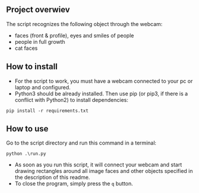 ## Project overwiev

The script recognizes the following object through the webcam:
* faces (front & profile), eyes and smiles of people
* people in full growth
* cat faces

## How to install

* For the script to work, you must have a webcam connected to your pc or laptop and configured.
* Python3 should be already installed. Then use pip (or pip3, if there is a conflict with Python2) to install dependencies:
```
pip install -r requirements.txt
```
## How to use

Go to the script directory and run this command in a terminal:

```python .\run.py```

* As soon as you run this script, it will connect your webcam and start drawing rectangles around all image faces and other objects specified in the description of this readme.
* To close the program, simply press the ```q``` button.
